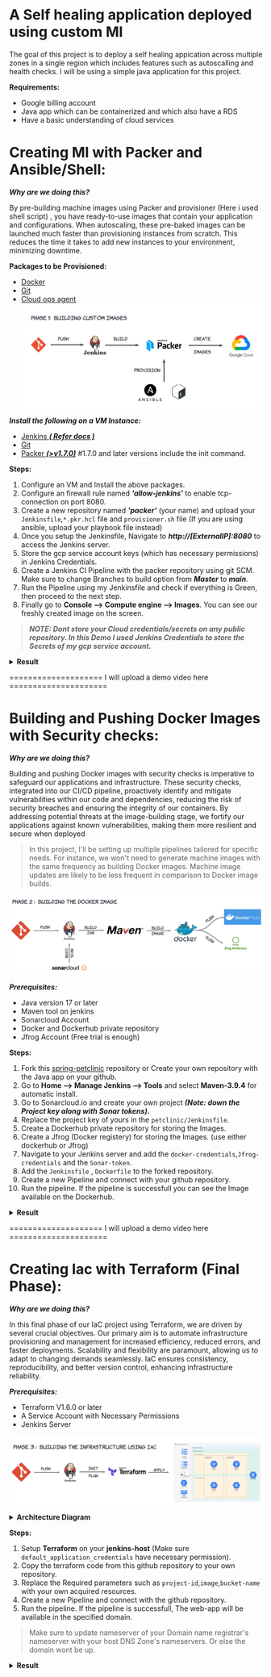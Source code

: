 # A Self healing application deployed using custom MI
The goal of this project is to deploy a self healing appication across multiple zones in a single region which includes features such as autoscalling and health checks. I will be using a simple java application for this project.
  
**Requirements:**
+ Google billing account
+ Java app which can be containerized and which also have a RDS
+ Have a basic understanding of cloud services

# Creating MI with Packer and Ansible/Shell:

***Why are we doing this?***

By pre-building machine images using Packer and provisioner (Here i used shell script) , you have ready-to-use images that contain your application and configurations. When autoscaling, these pre-baked images can be launched much faster than provisioning instances from scratch. This reduces the time it takes to add new instances to your environment, minimizing downtime.

**Packages to be Provisioned:**
+  [Docker](https://docs.docker.com/get-docker/)
+  [Git](https://git-scm.com/downloads)
+  [Cloud ops agent](https://cloud.google.com/stackdriver/docs/solutions/agents/ops-agent)
![phase_1](images/phase_1.png)

***Install the following on a VM Instance:***
+ [Jenkins ***( Refer docs )***](https://www.jenkins.io/download/)
+ [Git](https://git-scm.com/downloads)
+ [Packer ***(>v1.7.0)***](https://www.packer.io/) #1.7.0 and later versions include the init command.

**Steps:**
1. Configure an VM and Install the above packages.
2. Configure an firewall rule named ***'allow-jenkins'*** to enable tcp-connection on port 8080.
3. Create a new repository named ***'packer'*** (your name) and upload your `Jenkinsfile`,`*.pkr.hcl` file and `provisioner.sh` file (If you are using ansible, upload your playbook file instead) 
4. Once you setup the Jenkinsfile, Navigate to ***http://[ExternalIP]:8080*** to access the Jenkins server.
5. Store the gcp service account keys (which has necessary permissions) in Jenkins Credentials.
6. Create a Jenkins CI Pipeline with the packer repository using git SCM. Make sure to change Branches to build option from ***Master*** to ***main***.
7. Run the Pipeline using my Jenkinsfile and check if everything is Green, then proceed to the next step.
8. Finally go to **Console --> Compute engine --> Images**. You can see our freshly created image on the screen. 

 
> ***NOTE: Dont store your Cloud credentials/secrets on any public repository. In this Demo I used Jenkins Credentials to store the Secrets of my gcp service account.***

<details>
<summary><strong>Result</strong></summary>
<h3>Pipeline Successfull !!</h3>
<img src='images/jenkins-packer.png'>
<br>
<h3>Custom Image Created !!</h3>
<img src='images/packer-result.png'>
</details>

==================== I will upload a demo video here =====================

# Building and Pushing Docker Images with Security checks:
***Why are we doing this?***

Building and pushing Docker images with security checks is imperative to safeguard our applications and infrastructure. These security checks, integrated into our CI/CD pipeline, proactively identify and mitigate vulnerabilities within our code and dependencies, reducing the risk of security breaches and ensuring the integrity of our containers. By addressing potential threats at the image-building stage, we fortify our applications against known vulnerabilities, making them more resilient and secure when deployed

> In this project, I'll be setting up multiple pipelines tailored for specific needs. For instance, we won't need to generate machine images with the same frequency as building Docker images. Machine image updates are likely to be less frequent in comparison to Docker image builds.

![phase_2](images/phase_2.png)

 ***Prerequisites:***
 + Java version 17 or later
 + Maven tool on jenkins
 + Sonarcloud Account
 + Docker and Dockerhub private repository
 + Jfrog Account (Free trial is enough)

**Steps:**
1. Fork this [spring-petclinic](https://github.com/spring-projects/spring-petclinic) repository or Create your own repository with the Java app on your github.
2. Go to **Home --> Manage Jenkins --> Tools** and select **Maven-3.9.4** for automatic install.
3. Go to Sonarcloud.io and create your own project ***(Note: down the Project key along with Sonar tokens).***
4. Replace the project key of yours in the `petclinic/Jenkinsfile`.
5. Create a Dockerhub private repository for storing the Images.
6. Create a Jfrog (Docker registery) for storing the Images. (use either dockerhub or Jfrog)
7. Navigate to your Jenkins server and add the `docker-credentials`,`Jfrog-credentials` and the `Sonar-token`.
8. Add the `Jenkinsfile` , `Dockerfile` to the forked repository.
9. Create a new Pipeline and connect with your github repository.
10. Run the pipeline. If the pipeline is successfull you can see the Image available on the Dockerhub.

<details>
<summary><strong>Result</strong></summary>
<h3 padding-up=0>Sonar Cloud Scan Reports</h3>
<img src='images/scan-results.png'>
<br>
<h3>Pipeline successfull !!</h3>
<img src='images/jenkins-petclinic.png'>
<br>
<h3>Dockerhub updated!!</h3>
<img src='images/docker-petclinic.png'>
</details>

==================== I will upload a demo video here =====================

# Creating Iac with Terraform (Final Phase):
***Why are we doing this?***

In this final phase of our IaC project using Terraform, we are driven by several crucial objectives. Our primary aim is to automate infrastructure provisioning and management for increased efficiency, reduced errors, and faster deployments. Scalability and flexibility are paramount, allowing us to adapt to changing demands seamlessly. IaC ensures consistency, reproducibility, and better version control, enhancing infrastructure reliability.

 ***Prerequisites:***
 + Terraform V1.6.0 or later
 + A Service Account with Necessary Permissions
 + Jenkins Server
   
![phase_3](images/phase_3.png)

<details>
<summary><strong>Architecture Diagram</strong></summary>
<img src='images/architecture-diagram.png'> <br>
</details>

**Steps:**
1. Setup **Terraform** on your **jenkins-host** (Make sure `default_application_credentials` have necessary permission).
2. Copy the terraform code from this github repository to your own repository.
3. Replace the Required parameters such as `project-id`,`image`,`bucket-name` with your own acquired resources.
4. Create a new Pipeline and connect with the github repository.
5. Run the pipeline. If the pipeline is successfull, The web-app will be available in the specified domain.

> Make sure to update nameserver of your Domain name registrar's nameserver with your host DNS Zone's nameservers. Or else the domain wont be up.

<details>
<summary><strong>Result</strong></summary>
<h3 padding-up=0>Pipeline successfull !!</h3>
<img src='images/jenkins-terraform.png'><br>
<h3>Pipeline successfull !!</h3>
<img src='images/jenkins-petclinic.png'><br>
<h3>Dockerhub updated!!</h3>
<img src='images/docker-petclinic.png'>
</details>
